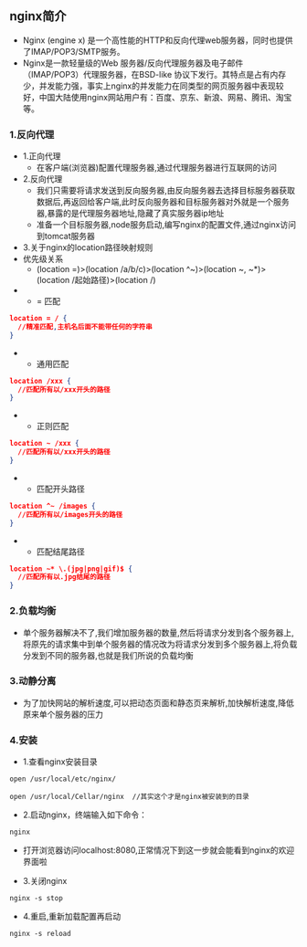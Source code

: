 ## nginx简介
- Nginx (engine x) 是一个高性能的HTTP和反向代理web服务器，同时也提供了IMAP/POP3/SMTP服务。
- Nginx是一款轻量级的Web 服务器/反向代理服务器及电子邮件（IMAP/POP3）代理服务器，在BSD-like 协议下发行。其特点是占有内存少，并发能力强，事实上nginx的并发能力在同类型的网页服务器中表现较好，中国大陆使用nginx网站用户有：百度、京东、新浪、网易、腾讯、淘宝等。
### 1.反向代理
+ 1.正向代理
  - 在客户端(浏览器)配置代理服务器,通过代理服务器进行互联网的访问
+ 2.反向代理
  - 我们只需要将请求发送到反向服务器,由反向服务器去选择目标服务器获取数据后,再返回给客户端,此时反向服务器和目标服务器对外就是一个服务器,暴露的是代理服务器地址,隐藏了真实服务器ip地址
  - 准备一个目标服务器,node服务启动,编写nginx的配置文件,通过nginx访问到tomcat服务器
+ 3.关于nginx的location路径映射规则
+ 优先级关系
  - (location =)>(location /a/b/c)>(location ^~)>(location ~, ~*)>(location /起始路径)>(location /)
+ -  = 匹配
```json
location = / {
  //精准匹配,主机名后面不能带任何的字符串
}
```
+ - 通用匹配
```json
location /xxx {
  //匹配所有以/xxx开头的路径
}
```
+ - 正则匹配
```json
location ~ /xxx {
  //匹配所有以/xxx开头的路径
}
```
+ - 匹配开头路径
```json
location ^~ /images {
  //匹配所有以/images开头的路径
}
```
+ - 匹配结尾路径
```json
location ~* \.(jpg|png|gif)$ {
  //匹配所有以.jpg结尾的路径
}
```
### 2.负载均衡
+ 单个服务器解决不了,我们增加服务器的数量,然后将请求分发到各个服务器上,将原先的请求集中到单个服务器的情况改为将请求分发到多个服务器上,将负载分发到不同的服务器,也就是我们所说的负载均衡
### 3.动静分离
+ 为了加快网站的解析速度,可以把动态页面和静态页来解析,加快解析速度,降低原来单个服务器的压力
### 4.安装
+ 1.查看nginx安装目录
```
open /usr/local/etc/nginx/
```
```
open /usr/local/Cellar/nginx  //其实这个才是nginx被安装到的目录
```
+ 2.启动nginx，终端输入如下命令：
```
nginx
```
  - 打开浏览器访问localhost:8080,正常情况下到这一步就会能看到nginx的欢迎界面啦
+ 3.关闭nginx 
```
nginx -s stop
```
+ 4.重启,重新加载配置再启动
```
nginx -s reload
```